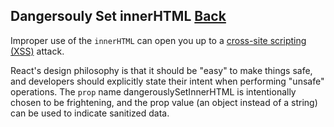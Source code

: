 ## Dangersouly Set innerHTML [Back](./../react.md)

Improper use of the `innerHTML` can open you up to a [cross-site scripting (XSS)](https://en.wikipedia.org/wiki/Cross-site_scripting) attack. 

React's design philosophy is that it should be "easy" to make things safe, and developers should explicitly state their intent when performing "unsafe" operations. The `prop` name dangerouslySetInnerHTML is intentionally chosen to be frightening, and the prop value (an object instead of a string) can be used to indicate sanitized data.